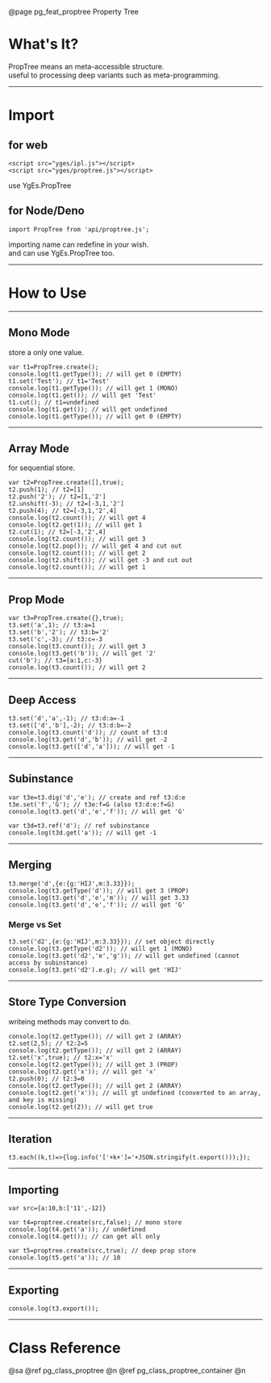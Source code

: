 ﻿@page pg_feat_proptree Property Tree

# What's It?

PropTree means an meta-accessible structure.  
useful to processing deep variants such as meta-programming. 

-----
# Import

## for web

```
<script src="yges/ipl.js"></script>
<script src="yges/proptree.js"></script>
```
use YgEs.PropTree

## for Node/Deno

```
import PropTree from 'api/proptree.js';
```
importing name can redefine in your wish.  
and can use YgEs.PropTree too.  

-----
# How to Use

-----
## Mono Mode

store a only one value.  

```
var t1=PropTree.create();
console.log(t1.getType()); // will get 0 (EMPTY)
t1.set('Test'); // t1='Test' 
console.log(t1.getType()); // will get 1 (MONO)
console.log(t1.get()); // will get 'Test' 
t1.cut(); // t1=undefined 
console.log(t1.get()); // will get undefined 
console.log(t1.getType()); // will get 0 (EMPTY)
```

-----
## Array Mode

for sequential store.  

```
var t2=PropTree.create([],true);
t2.push(1); // t2=[1]
t2.push('2'); // t2=[1,'2'] 
t2.unshift(-3); // t2=[-3,1,'2'] 
t2.push(4); // t2=[-3,1,'2',4] 
console.log(t2.count()); // will get 4 
console.log(t2.get(1)); // will get 1 
t2.cut(1); // t2=[-3,'2',4] 
console.log(t2.count()); // will get 3
console.log(t2.pop()); // will get 4 and cut out 
console.log(t2.count()); // will get 2
console.log(t2.shift()); // will get -3 and cut out 
console.log(t2.count()); // will get 1
```

-----
## Prop Mode

```
var t3=PropTree.create({},true);
t3.set('a',1); // t3:a=1 
t3.set('b','2'); // t3:b='2' 
t3.set('c',-3); // t3:c=-3
console.log(t3.count()); // will get 3
console.log(t3.get('b')); // will get '2' 
cut('b'); // t3={a:1,c:-3}
console.log(t3.count()); // will get 2
```

-----
## Deep Access

```
t3.set('d','a',-1); // t3:d:a=-1
t3.set(['d','b'],-2); // t3:d:b=-2
console.log(t3.count('d')); // count of t3:d 
console.log(t3.get('d','b')); // will get -2 
console.log(t3.get(['d','a'])); // will get -1
```

-----
## Subinstance

```
var t3e=t3.dig('d','e'); // create and ref t3:d:e
t3e.set('f','G'); // t3e:f=G (also t3:d:e:f=G) 
console.log(t3.get('d','e','f')); // will get 'G'

var t3d=t3.ref('d'); // ref subinstance 
console.log(t3d.get('a')); // will get -1 
```

-----
## Merging

```
t3.merge('d',{e:{g:'HIJ',m:3.33}});
console.log(t3.getType('d')); // will get 3 (PROP)
console.log(t3.get('d','e','m')); // will get 3.33
console.log(t3.get('d','e','f')); // will get 'G' 
```

### Merge vs Set 

```
t3.set('d2',{e:{g:'HIJ',m:3.33}}); // set object directly 
console.log(t3.getType('d2')); // will get 1 (MONO)
console.log(t3.get('d2','e','g')); // will get undefined (cannot access by subinstance) 
console.log(t3.get('d2').e.g); // will get 'HIJ'
```

-----
## Store Type Conversion

writeing methods may convert to do.  

```
console.log(t2.getType()); // will get 2 (ARRAY)
t2.set(2,5); // t2:2=5
console.log(t2.getType()); // will get 2 (ARRAY)
t2.set('x',true); // t2:x='x'
console.log(t2.getType()); // will get 3 (PROP)
console.log(t2.get('x')); // will get 'x' 
t2.push(0); // t2:3=0 
console.log(t2.getType()); // will get 2 (ARRAY)
console.log(t2.get('x')); // will gt undefined (converted to an array, and key is missing) 
console.log(t2.get(2)); // will get true
```

-----
## Iteration

```
t3.each((k,t)=>{log.info('['+k+']='+JSON.stringify(t.export()));});
```

-----
## Importing

```
var src={a:10,b:['11',-12]}

var t4=proptree.create(src,false); // mono store 
console.log(t4.get('a')); // undefined 
console.log(t4.get()); // can get all only

var t5=proptree.create(src,true); // deep prop store 
console.log(t5.get('a')); // 10
```

-----
## Exporting

```
console.log(t3.export());
```

-----
# Class Reference

@sa @ref pg_class_proptree @n
	@ref pg_class_proptree_container @n
